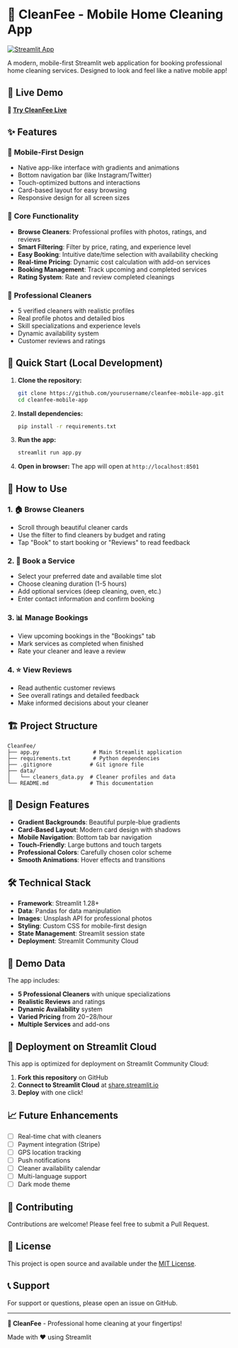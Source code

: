 # 🧹 CleanFee - Mobile Home Cleaning App

[![Streamlit App](https://static.streamlit.io/badges/streamlit_badge_black_white.svg)](https://cleanfee-mobile.streamlit.app)

A modern, mobile-first Streamlit web application for booking professional home cleaning services. Designed to look and feel like a native mobile app!

## 📱 Live Demo

**🚀 [Try CleanFee Live](https://cleanfee-mobile.streamlit.app)**

## ✨ Features

### 📲 **Mobile-First Design**
- Native app-like interface with gradients and animations
- Bottom navigation bar (like Instagram/Twitter)
- Touch-optimized buttons and interactions
- Card-based layout for easy browsing
- Responsive design for all screen sizes

### 🧹 **Core Functionality**
- **Browse Cleaners**: Professional profiles with photos, ratings, and reviews
- **Smart Filtering**: Filter by price, rating, and experience level
- **Easy Booking**: Intuitive date/time selection with availability checking
- **Real-time Pricing**: Dynamic cost calculation with add-on services
- **Booking Management**: Track upcoming and completed services
- **Rating System**: Rate and review completed cleanings

### 👥 **Professional Cleaners**
- 5 verified cleaners with realistic profiles
- Real profile photos and detailed bios
- Skill specializations and experience levels
- Dynamic availability system
- Customer reviews and ratings

## 🚀 Quick Start (Local Development)

1. **Clone the repository:**
   ```bash
   git clone https://github.com/yourusername/cleanfee-mobile-app.git
   cd cleanfee-mobile-app
   ```

2. **Install dependencies:**
   ```bash
   pip install -r requirements.txt
   ```

3. **Run the app:**
   ```bash
   streamlit run app.py
   ```

4. **Open in browser:**
   The app will open at `http://localhost:8501`

## 📱 How to Use

### 1. 🏠 Browse Cleaners
- Scroll through beautiful cleaner cards
- Use the filter to find cleaners by budget and rating
- Tap "Book" to start booking or "Reviews" to read feedback

### 2. 📅 Book a Service
- Select your preferred date and available time slot
- Choose cleaning duration (1-5 hours)
- Add optional services (deep cleaning, oven, etc.)
- Enter contact information and confirm booking

### 3. 📊 Manage Bookings
- View upcoming bookings in the "Bookings" tab
- Mark services as completed when finished
- Rate your cleaner and leave a review

### 4. ⭐ View Reviews
- Read authentic customer reviews
- See overall ratings and detailed feedback
- Make informed decisions about your cleaner

## 🏗️ Project Structure

```
CleanFee/
├── app.py                 # Main Streamlit application
├── requirements.txt       # Python dependencies
├── .gitignore            # Git ignore file
├── data/
│   └── cleaners_data.py  # Cleaner profiles and data
└── README.md             # This documentation
```

## 🎨 Design Features

- **Gradient Backgrounds**: Beautiful purple-blue gradients
- **Card-Based Layout**: Modern card design with shadows
- **Mobile Navigation**: Bottom tab bar navigation
- **Touch-Friendly**: Large buttons and touch targets
- **Professional Colors**: Carefully chosen color scheme
- **Smooth Animations**: Hover effects and transitions

## 🛠️ Technical Stack

- **Framework**: Streamlit 1.28+
- **Data**: Pandas for data manipulation
- **Images**: Unsplash API for professional photos
- **Styling**: Custom CSS for mobile-first design
- **State Management**: Streamlit session state
- **Deployment**: Streamlit Community Cloud

## 🌟 Demo Data

The app includes:
- **5 Professional Cleaners** with unique specializations
- **Realistic Reviews** and ratings
- **Dynamic Availability** system
- **Varied Pricing** from $20-$28/hour
- **Multiple Services** and add-ons

## 🚀 Deployment on Streamlit Cloud

This app is optimized for deployment on Streamlit Community Cloud:

1. **Fork this repository** on GitHub
2. **Connect to Streamlit Cloud** at [share.streamlit.io](https://share.streamlit.io)
3. **Deploy** with one click!

## 📈 Future Enhancements

- [ ] Real-time chat with cleaners
- [ ] Payment integration (Stripe)
- [ ] GPS location tracking
- [ ] Push notifications
- [ ] Cleaner availability calendar
- [ ] Multi-language support
- [ ] Dark mode theme

## 🤝 Contributing

Contributions are welcome! Please feel free to submit a Pull Request.

## 📄 License

This project is open source and available under the [MIT License](LICENSE).

## 📞 Support

For support or questions, please open an issue on GitHub.

---

**🧹 CleanFee** - Professional home cleaning at your fingertips!

Made with ❤️ using Streamlit
